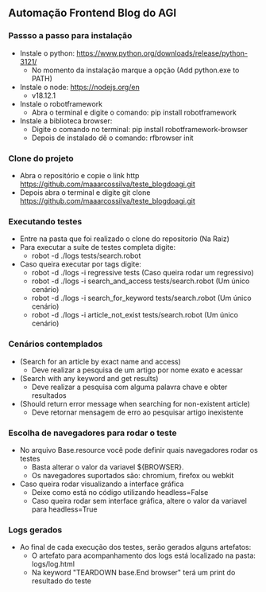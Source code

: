## Automação Frontend Blog do AGI

### Passso a passo para instalação
- Instale o python: https://www.python.org/downloads/release/python-3121/
	- No momento da instalação marque a opção (Add python.exe to PATH)
- Instale o node: https://nodejs.org/en
	- v18.12.1
- Instale o robotframework 
	- Abra o terminal e digite o comando: pip install robotframework
- Instale a biblioteca browser: 
	- Digite o comando no terminal: pip install robotframework-browser
	- Depois de instalado dê o comando: rfbrowser init

### Clone do projeto
- Abra o repositório e copie o link http https://github.com/maaarcossilva/teste_blogdoagi.git
- Depois abra o terminal e digite git clone https://github.com/maaarcossilva/teste_blogdoagi.git

### Executando testes
- Entre na pasta que foi realizado o clone do repositorio (Na Raiz)
- Para executar a suíte de testes completa digite:
	- robot -d ./logs tests/search.robot
- Caso queira executar por tags digite:
	- robot -d ./logs -i regressive tests							(Caso queira rodar um regressivo)
	- robot -d ./logs -i search_and_access tests/search.robot     	(Um único cenário)
	- robot -d ./logs -i search_for_keyword tests/search.robot    	(Um único cenário)
	- robot -d ./logs -i article_not_exist tests/search.robot      	(Um único cenário)

### Cenários contemplados
- (Search for an article by exact name and access)
	- Deve realizar a pesquisa de um artigo por nome exato e acessar
- (Search with any keyword and get results)
	- Deve realizar a pesquisa com alguma palavra chave e obter resultados
- (Should return error message when searching for non-existent article)
	- Deve retornar mensagem de erro ao pesquisar artigo inexistente

### Escolha de navegadores para rodar o teste
- No arquivo Base.resource você pode definir quais navegadores rodar os testes
	- Basta alterar o valor da variavel ${BROWSER}.
	- Os navegadores suportados são: chromium, firefox ou webkit
- Caso queira rodar visualizando a interface gráfica
	- Deixe como está no código utilizando headless=False
	- Caso queira rodar sem interface gráfica, altere o valor da variavel para headless=True

### Logs gerados
- Ao final de cada execução dos testes, serão gerados alguns artefatos:
	- O artefato para acompanhamento dos logs está localizado na pasta: logs/log.html
	- Na keyword "TEARDOWN base.End browser" terá um print do resultado do teste